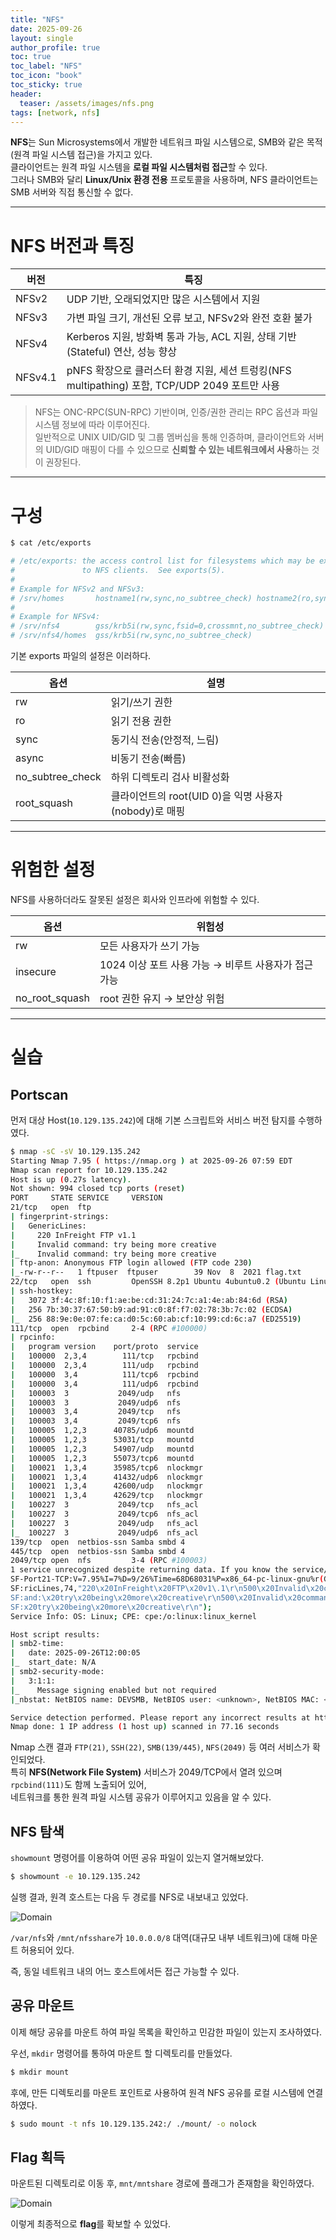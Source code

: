 ```yaml
---
title: "NFS"
date: 2025-09-26
layout: single
author_profile: true
toc: true
toc_label: "NFS"
toc_icon: "book"
toc_sticky: true
header:
  teaser: /assets/images/nfs.png
tags: [network, nfs]
---
```


**NFS**는 Sun Microsystems에서 개발한 네트워크 파일 시스템으로, SMB와 같은 목적(원격 파일 시스템 접근)을 가지고 있다.  
클라이언트는 원격 파일 시스템을 **로컬 파일 시스템처럼 접근**할 수 있다.  
그러나 SMB와 달리 **Linux/Unix 환경 전용** 프로토콜을 사용하며, NFS 클라이언트는 SMB 서버와 직접 통신할 수 없다.

---

# NFS 버전과 특징

| 버전 | 특징 |
|------|------|
| NFSv2 | UDP 기반, 오래되었지만 많은 시스템에서 지원 |
| NFSv3 | 가변 파일 크기, 개선된 오류 보고, NFSv2와 완전 호환 불가 |
| NFSv4 | Kerberos 지원, 방화벽 통과 가능, ACL 지원, 상태 기반(Stateful) 연산, 성능 향상 |
| NFSv4.1 | pNFS 확장으로 클러스터 환경 지원, 세션 트렁킹(NFS multipathing) 포함, TCP/UDP 2049 포트만 사용 |

> NFS는 ONC-RPC(SUN-RPC) 기반이며, 인증/권한 관리는 RPC 옵션과 파일 시스템 정보에 따라 이루어진다.  
> 일반적으로 UNIX UID/GID 및 그룹 멤버십을 통해 인증하며, 클라이언트와 서버의 UID/GID 매핑이 다를 수 있으므로 **신뢰할 수 있는 네트워크에서 사용**하는 것이 권장된다.

---

# 구성

```bash
$ cat /etc/exports

# /etc/exports: the access control list for filesystems which may be exported
#               to NFS clients.  See exports(5).
#
# Example for NFSv2 and NFSv3:
# /srv/homes       hostname1(rw,sync,no_subtree_check) hostname2(ro,sync,no_subtree_check)
#
# Example for NFSv4:
# /srv/nfs4        gss/krb5i(rw,sync,fsid=0,crossmnt,no_subtree_check)
# /srv/nfs4/homes  gss/krb5i(rw,sync,no_subtree_check)
```

기본 exports 파일의 설정은 이러하다.

| 옵션               | 설명                      |
| ---------------- | ----------------------- |
| rw               | 읽기/쓰기 권한                |
| ro               | 읽기 전용 권한                |
| sync             | 동기식 전송(안정적, 느림)         |
| async            | 비동기 전송(빠름)              |
| no_subtree_check | 하위 디렉토리 검사 비활성화         |
| root_squash      | 클라이언트의 root(UID 0)을 익명 사용자(nobody)로 매핑 |

---

# 위험한 설정

NFS를 사용하더라도 잘못된 설정은 회사와 인프라에 위험할 수 있다. 

| 옵션             | 위험성                               |
| -------------- | --------------------------------- |
| rw             | 모든 사용자가 쓰기 가능                     |
| insecure       | 1024 이상 포트 사용 가능 → 비루트 사용자가 접근 가능 |
| no_root_squash | root 권한 유지 → 보안상 위험               |

---

# 실습

## Portscan

먼저 대상 Host(`10.129.135.242`)에 대해 기본 스크립트와 서비스 버전 탐지를 수행하였다.

```bash
$ nmap -sC -sV 10.129.135.242                        
Starting Nmap 7.95 ( https://nmap.org ) at 2025-09-26 07:59 EDT
Nmap scan report for 10.129.135.242
Host is up (0.27s latency).
Not shown: 994 closed tcp ports (reset)
PORT     STATE SERVICE     VERSION
21/tcp   open  ftp
| fingerprint-strings: 
|   GenericLines: 
|     220 InFreight FTP v1.1
|     Invalid command: try being more creative
|_    Invalid command: try being more creative
| ftp-anon: Anonymous FTP login allowed (FTP code 230)
|_-rw-r--r--   1 ftpuser  ftpuser        39 Nov  8  2021 flag.txt
22/tcp   open  ssh         OpenSSH 8.2p1 Ubuntu 4ubuntu0.2 (Ubuntu Linux; protocol 2.0)
| ssh-hostkey: 
|   3072 3f:4c:8f:10:f1:ae:be:cd:31:24:7c:a1:4e:ab:84:6d (RSA)
|   256 7b:30:37:67:50:b9:ad:91:c0:8f:f7:02:78:3b:7c:02 (ECDSA)
|_  256 88:9e:0e:07:fe:ca:d0:5c:60:ab:cf:10:99:cd:6c:a7 (ED25519)
111/tcp  open  rpcbind     2-4 (RPC #100000)
| rpcinfo: 
|   program version    port/proto  service
|   100000  2,3,4        111/tcp   rpcbind
|   100000  2,3,4        111/udp   rpcbind
|   100000  3,4          111/tcp6  rpcbind
|   100000  3,4          111/udp6  rpcbind
|   100003  3           2049/udp   nfs
|   100003  3           2049/udp6  nfs
|   100003  3,4         2049/tcp   nfs
|   100003  3,4         2049/tcp6  nfs
|   100005  1,2,3      40785/udp6  mountd
|   100005  1,2,3      53031/tcp   mountd
|   100005  1,2,3      54907/udp   mountd
|   100005  1,2,3      55073/tcp6  mountd
|   100021  1,3,4      35985/tcp6  nlockmgr
|   100021  1,3,4      41432/udp6  nlockmgr
|   100021  1,3,4      42600/udp   nlockmgr
|   100021  1,3,4      42629/tcp   nlockmgr
|   100227  3           2049/tcp   nfs_acl
|   100227  3           2049/tcp6  nfs_acl
|   100227  3           2049/udp   nfs_acl
|_  100227  3           2049/udp6  nfs_acl
139/tcp  open  netbios-ssn Samba smbd 4
445/tcp  open  netbios-ssn Samba smbd 4
2049/tcp open  nfs         3-4 (RPC #100003)
1 service unrecognized despite returning data. If you know the service/version, please submit the following fingerprint at https://nmap.org/cgi-bin/submit.cgi?new-service :
SF-Port21-TCP:V=7.95%I=7%D=9/26%Time=68D68031%P=x86_64-pc-linux-gnu%r(Gene
SF:ricLines,74,"220\x20InFreight\x20FTP\x20v1\.1\r\n500\x20Invalid\x20comm
SF:and:\x20try\x20being\x20more\x20creative\r\n500\x20Invalid\x20command:\
SF:x20try\x20being\x20more\x20creative\r\n");
Service Info: OS: Linux; CPE: cpe:/o:linux:linux_kernel

Host script results:
| smb2-time: 
|   date: 2025-09-26T12:00:05
|_  start_date: N/A
| smb2-security-mode: 
|   3:1:1: 
|_    Message signing enabled but not required
|_nbstat: NetBIOS name: DEVSMB, NetBIOS user: <unknown>, NetBIOS MAC: <unknown> (unknown)

Service detection performed. Please report any incorrect results at https://nmap.org/submit/ .
Nmap done: 1 IP address (1 host up) scanned in 77.16 seconds
```

Nmap 스캔 결과 `FTP(21)`, `SSH(22)`, `SMB(139/445)`, `NFS(2049)` 등 여러 서비스가 확인되었다.  
특히 **NFS(Network File System)** 서비스가 2049/TCP에서 열려 있으며 `rpcbind(111)`도 함께 노출되어 있어,  
네트워크를 통한 원격 파일 시스템 공유가 이루어지고 있음을 알 수 있다.

## NFS 탐색

`showmount` 명령어를 이용하여 어떤 공유 파일이 있는지 열거해보았다.

```bash
$ showmount -e 10.129.135.242
```

실행 결과, 원격 호스트는 다음 두 경로를 NFS로 내보내고 있었다.

![Domain](/assets/network-screenshots/nfs/showmount.png)

`/var/nfs`와 `/mnt/nfsshare`가 `10.0.0.0/8` 대역(대규모 내부 네트워크)에 대해 마운트 허용되어 있다.

즉, 동일 네트워크 내의 어느 호스트에서든 접근 가능할 수 있다.

## 공유 마운트

이제 해당 공유를 마운트 하여 파일 목록을 확인하고 민감한 파일이 있는지 조사하였다.

우선, `mkdir` 명령어를 통하여 마운트 할 디렉토리를 만들었다.

```bash
$ mkdir mount
```

후에, 만든 디렉토리를 마운트 포인트로 사용하여 원격 NFS 공유를 로컬 시스템에 연결하였다.

```bash
$ sudo mount -t nfs 10.129.135.242:/ ./mount/ -o nolock
```

## Flag 획득

마운트된 디렉토리로 이동 후, `mnt/mntshare` 경로에 플래그가 존재함을 확인하였다.

![Domain](/assets/network-screenshots/nfs/flag.png)

이렇게 최종적으로 **flag**를 확보할 수 있었다.


